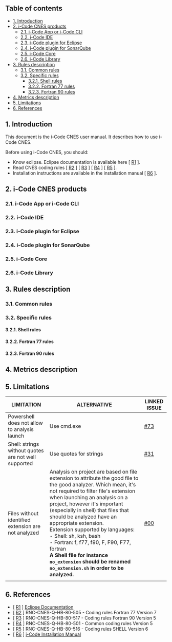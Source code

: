 ## Table of contents
+ [1. Introduction](#1-introduction)
+ [2. i-Code CNES products](#2-i-code-cnes-products)
  + [2.1. i-Code App or i-Code CLI](#21-i-code-app-or-i-code-cli)
  + [2.2. i-Code IDE](#22-i-code-ide)
  + [2.3. i-Code plugin for Eclipse](#23-i-code-plugin-for-eclipse)
  + [2.4. i-Code plugin for SonarQube](#24-i-code-plugin-for-sonarqube)
  + [2.5. i-Code Core](#25-i-code-core)
  + [2.6. i-Code Library](#26-i-code-library)
+ [3. Rules description](#3-rules-description)
  + [3.1. Common rules](#31-common-rules)
  + [3.2. Specific rules](#32-specific-rules)
    + [3.2.1. Shell rules](#321-shell-rules)
    + [3.2.2. Fortran 77 rules](#322-fortran-77-rules)
    + [3.2.3. Fortran 90 rules](#323-fortran-90-rules)
+ [4. Metrics description](#4-metrics-description)
+ [5. Limitations](#5-limitations)
+ [6. References](#6-references)

## 1. Introduction

This document is the i-Code CNES user manual. It describes how to use i-Code CNES.

Before using i-Code CNES, you should:
+ Know eclipse. Eclipse documentation is available here [ [R1] ].
+ Read CNES coding rules [ [R2] ] [ [R3] ] [ [R4] ] [ [R5] ].
+ Installation instructions are available in the installation manual [ [R6] ].

## 2. i-Code CNES products
### 2.1. i-Code App or i-Code CLI
### 2.2. i-Code IDE
### 2.3. i-Code plugin for Eclipse
### 2.4. i-Code plugin for SonarQube
### 2.5. i-Code Core
### 2.6. i-Code Library

## 3. Rules description

### 3.1. Common rules

### 3.2. Specific rules

#### 3.2.1. Shell rules
#### 3.2.2. Fortran 77 rules
#### 3.2.3. Fortran 90 rules

## 4. Metrics description



## 5. Limitations

|                  LIMITATION                  | ALTERNATIVE |     LINKED ISSUE    |
|----------------------------------------------|-------------|---------------------|
| Powershell does not allow to analysis launch | Use cmd.exe | [#73](../issues/73) |
| Shell: strings without quotes are not well supported | Use quotes for strings | [#31](../issues/31) |
| Files without identified extension are not analyzed | Analysis on project are based on file extension to attribute the good file to the good analyzer. Which mean, it's not required to filter file's extension when launching an analysis on a project, however it's important (especially in shell) that files that should be analyzed have an appropriate extension. <br/> Extension supported by languages: <br/> - Shell: sh, ksh, bash <br/> - Fortran: f, f77, f90, F, F90, F77, fortran <br/> **A Shell file for instance `no_extension` should be renamed `no_extension.sh` in order to be analyzed.**| [#00](../issues/00) |
|                                              |             |                     |

## 6. References
[R1]: #6-references
[R2]: #6-references
[R3]: #6-references
[R4]: #6-references
[R5]: #6-references
[R6]: #6-references

+ [ [R1] ] [Eclipse Documentation](http://www.eclipse.org/documentation/)
+ [ [R2] ] RNC-CNES-Q-HB-80-505 - Coding rules Fortran 77 Version 7
+ [ [R3] ] RNC-CNES-Q-HB-80-517 - Coding rules Fortran 90 Version 5
+ [ [R4] ] RNC-CNES-Q-HB-80-501 - Common coding rules Version 5
+ [ [R5] ] RNC-CNES-Q-HB-80-516 - Coding rules SHELL Version 6
+ [ [R6] ] [i-Code Installation Manual](installation-manual)